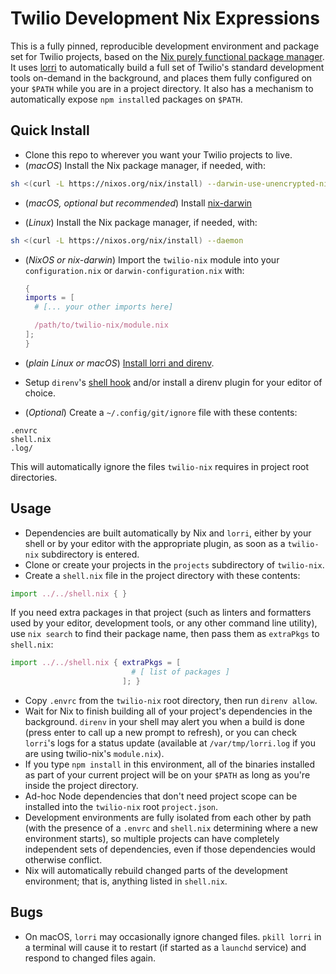# Twilio Development Nix Expressions

This is a fully pinned, reproducible development environment and package set for
Twilio projects, based on the
[Nix purely functional package manager](https://nixos.org/). It uses
[lorri](https://github.com/target/lorri) to automatically build a full set of
Twilio's standard development tools on-demand in the background, and places
them fully configured on your `$PATH` while you are in a project directory. It
also has a mechanism to automatically expose `npm install`ed packages on `$PATH`.

## Quick Install

- Clone this repo to wherever you want your Twilio projects to live.
- (_macOS_) Install the Nix package manager, if needed, with:

```bash
sh <(curl -L https://nixos.org/nix/install) --darwin-use-unencrypted-nix-store-volume --daemon
```

- (_macOS, optional but recommended_) Install [nix-darwin](https://github.com/LnL7/nix-darwin)

- (_Linux_) Install the Nix package manager, if needed, with:

```bash
sh <(curl -L https://nixos.org/nix/install) --daemon
```

- (_NixOS or nix-darwin_) Import the `twilio-nix` module into your
  `configuration.nix` or `darwin-configuration.nix` with:

  ```nix
  {
  imports = [
    # [... your other imports here]

    /path/to/twilio-nix/module.nix
  ];
  }
  ```

- (_plain Linux or macOS_) [Install lorri and direnv](https://github.com/target/lorri#setup-on-other-platforms).
- Setup `direnv`'s [shell hook](https://direnv.net/docs/hook.html) and/or install
  a direnv plugin for your editor of choice.
- (_Optional_) Create a `~/.config/git/ignore` file with these contents:

```git-config
.envrc
shell.nix
.log/
```

This will automatically ignore the files `twilio-nix` requires in project root
directories.

## Usage

- Dependencies are built automatically by Nix and `lorri`, either by your shell
  or by your editor with the appropriate plugin, as soon as a `twilio-nix`
  subdirectory is entered.
- Clone or create your projects in the `projects` subdirectory of `twilio-nix`.
- Create a `shell.nix` file in the project directory with these contents:

```nix
import ../../shell.nix { }
```

If you need extra packages in that project (such as linters and formatters used
by your editor, development tools, or any other command line utility), use `nix search` to find their package name, then pass them as `extraPkgs` to
`shell.nix`:

```nix
import ../../shell.nix { extraPkgs = [
                           # [ list of packages ]
                         ]; }
```

- Copy `.envrc` from the `twilio-nix` root directory, then run `direnv allow`.
- Wait for Nix to finish building all of your project's dependencies in the
  background. `direnv` in your shell may alert you when a build is done (press
  enter to call up a new prompt to refresh), or you can check `lorri`'s logs for
  a status update (available at `/var/tmp/lorri.log` if you are using
  twilio-nix's `module.nix`).
- If you type `npm install` in this environment, all of the binaries installed
  as part of your current project will be on your `$PATH` as long as you're
  inside the project directory.
- Ad-hoc Node dependencies that don't need project scope can be installed into
  the `twilio-nix` root `project.json`.
- Development environments are fully isolated from each other by path (with the
  presence of a `.envrc` and `shell.nix` determining where a new environment
  starts), so multiple projects can have completely independent sets of
  dependencies, even if those dependencies would otherwise conflict.
- Nix will automatically rebuild changed parts of the development environment;
  that is, anything listed in `shell.nix`.

## Bugs

- On macOS, `lorri` may occasionally ignore changed files. `pkill lorri` in a
  terminal will cause it to restart (if started as a `launchd` service) and
  respond to changed files again.
